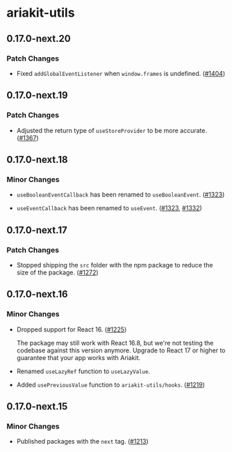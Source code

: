 # ariakit-utils

## 0.17.0-next.20

### Patch Changes

- Fixed `addGlobalEventListener` when `window.frames` is undefined. ([#1404](https://github.com/ariakit/ariakit/pull/1404))

## 0.17.0-next.19

### Patch Changes

- Adjusted the return type of `useStoreProvider` to be more accurate. ([#1367](https://github.com/ariakit/ariakit/pull/1367))

## 0.17.0-next.18

### Minor Changes

- `useBooleanEventCallback` has been renamed to `useBooleanEvent`. ([#1323](https://github.com/ariakit/ariakit/pull/1323))

* `useEventCallback` has been renamed to `useEvent`. ([#1323](https://github.com/ariakit/ariakit/pull/1323), [#1332](https://github.com/ariakit/ariakit/pull/1332))

## 0.17.0-next.17

### Patch Changes

- Stopped shipping the `src` folder with the npm package to reduce the size of the package. ([#1272](https://github.com/ariakit/ariakit/pull/1272))

## 0.17.0-next.16

### Minor Changes

- Dropped support for React 16. ([#1225](https://github.com/ariakit/ariakit/pull/1225))

  The package may still work with React 16.8, but we're not testing the codebase against this version anymore. Upgrade to React 17 or higher to guarantee that your app works with Ariakit.

- Renamed `useLazyRef` function to `useLazyValue`.

- Added `usePreviousValue` function to `ariakit-utils/hooks`. ([#1219](https://github.com/ariakit/ariakit/pull/1219))

## 0.17.0-next.15

### Minor Changes

- Published packages with the `next` tag. ([#1213](https://github.com/ariakit/ariakit/pull/1213))
